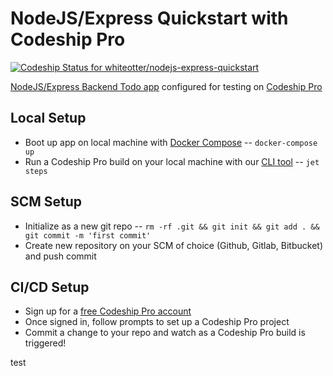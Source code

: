 # NodeJS/Express Quickstart with Codeship Pro
[ ![Codeship Status for whiteotter/nodejs-express-quickstart](https://app.codeship.com/projects/2b8b3710-bc87-0135-8951-068e83625706/status?branch=master)](https://app.codeship.com/projects/259548)

[NodeJS/Express Backend Todo app](http://todobackend.com/) configured for testing on [Codeship Pro](https://codeship.com/features/pro)

## Local Setup
- Boot up app on local machine with [Docker Compose](https://docs.docker.com/compose/gettingstarted/) -- `docker-compose up`
- Run a Codeship Pro build on your local machine with our [CLI tool](https://documentation.codeship.com/pro/builds-and-configuration/cli/) -- `jet steps`

## SCM Setup
- Initialize as a new git repo -- `rm -rf .git && git init && git add . && git commit -m 'first commit'`
- Create new repository on your SCM of choice (Github, Gitlab, Bitbucket) and push commit

## CI/CD Setup
- Sign up for a [free Codeship Pro account](https://codeship.com/features/pro)
- Once signed in, follow prompts to set up a Codeship Pro project
- Commit a change to your repo and watch as a Codeship Pro build is triggered!

test
